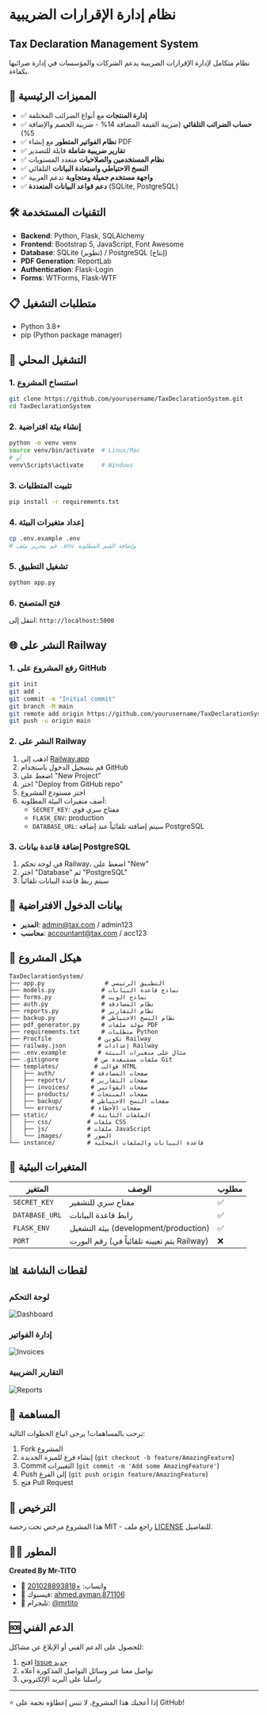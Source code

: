 # نظام إدارة الإقرارات الضريبية
## Tax Declaration Management System

نظام متكامل لإدارة الإقرارات الضريبية يدعم الشركات والمؤسسات في إدارة ضرائبها بكفاءة.

## 🚀 المميزات الرئيسية

- ✅ **إدارة المنتجات** مع أنواع الضرائب المختلفة
- ✅ **حساب الضرائب التلقائي** (ضريبة القيمة المضافة 14% - ضريبة الخصم والإضافة 5%)
- ✅ **نظام الفواتير المتطور** مع إنشاء PDF
- ✅ **تقارير ضريبية شاملة** قابلة للتصدير
- ✅ **نظام المستخدمين والصلاحيات** متعدد المستويات
- ✅ **النسخ الاحتياطي واستعادة البيانات** التلقائي
- ✅ **واجهة مستخدم جميلة ومتجاوبة** تدعم العربية
- ✅ **دعم قواعد البيانات المتعددة** (SQLite, PostgreSQL)

## 🛠️ التقنيات المستخدمة

- **Backend**: Python, Flask, SQLAlchemy
- **Frontend**: Bootstrap 5, JavaScript, Font Awesome
- **Database**: SQLite (تطوير) / PostgreSQL (إنتاج)
- **PDF Generation**: ReportLab
- **Authentication**: Flask-Login
- **Forms**: WTForms, Flask-WTF

## 📋 متطلبات التشغيل

- Python 3.8+
- pip (Python package manager)

## 🚀 التشغيل المحلي

### 1. استنساخ المشروع
```bash
git clone https://github.com/yourusername/TaxDeclarationSystem.git
cd TaxDeclarationSystem
```

### 2. إنشاء بيئة افتراضية
```bash
python -m venv venv
source venv/bin/activate  # Linux/Mac
# أو
venv\Scripts\activate     # Windows
```

### 3. تثبيت المتطلبات
```bash
pip install -r requirements.txt
```

### 4. إعداد متغيرات البيئة
```bash
cp .env.example .env
# قم بتحرير ملف .env وإضافة القيم المطلوبة
```

### 5. تشغيل التطبيق
```bash
python app.py
```

### 6. فتح المتصفح
انتقل إلى: `http://localhost:5000`

## 🌐 النشر على Railway

### 1. رفع المشروع على GitHub
```bash
git init
git add .
git commit -m "Initial commit"
git branch -M main
git remote add origin https://github.com/yourusername/TaxDeclarationSystem.git
git push -u origin main
```

### 2. النشر على Railway
1. اذهب إلى [Railway.app](https://railway.app)
2. قم بتسجيل الدخول باستخدام GitHub
3. اضغط على "New Project"
4. اختر "Deploy from GitHub repo"
5. اختر مستودع المشروع
6. أضف متغيرات البيئة المطلوبة:
   - `SECRET_KEY`: مفتاح سري قوي
   - `FLASK_ENV`: production
   - `DATABASE_URL`: سيتم إضافته تلقائياً عند إضافة PostgreSQL

### 3. إضافة قاعدة بيانات PostgreSQL
1. في لوحة تحكم Railway، اضغط على "New"
2. اختر "Database" ثم "PostgreSQL"
3. سيتم ربط قاعدة البيانات تلقائياً

## 👥 بيانات الدخول الافتراضية

- **المدير**: admin@tax.com / admin123
- **محاسب**: accountant@tax.com / acc123

## 📁 هيكل المشروع

```
TaxDeclarationSystem/
├── app.py                 # التطبيق الرئيسي
├── models.py             # نماذج قاعدة البيانات
├── forms.py              # نماذج الويب
├── auth.py               # نظام المصادقة
├── reports.py            # نظام التقارير
├── backup.py             # نظام النسخ الاحتياطي
├── pdf_generator.py      # مولد ملفات PDF
├── requirements.txt      # متطلبات Python
├── Procfile             # تكوين Railway
├── railway.json         # إعدادات Railway
├── .env.example         # مثال على متغيرات البيئة
├── .gitignore          # ملفات مستبعدة من Git
├── templates/          # قوالب HTML
│   ├── auth/          # صفحات المصادقة
│   ├── reports/       # صفحات التقارير
│   ├── invoices/      # صفحات الفواتير
│   ├── products/      # صفحات المنتجات
│   ├── backup/        # صفحات النسخ الاحتياطي
│   └── errors/        # صفحات الأخطاء
├── static/            # الملفات الثابتة
│   ├── css/          # ملفات CSS
│   ├── js/           # ملفات JavaScript
│   └── images/       # الصور
└── instance/         # قاعدة البيانات والملفات المحلية
```

## 🔧 المتغيرات البيئية

| المتغير | الوصف | مطلوب |
|---------|--------|--------|
| `SECRET_KEY` | مفتاح سري للتشفير | ✅ |
| `DATABASE_URL` | رابط قاعدة البيانات | ✅ |
| `FLASK_ENV` | بيئة التشغيل (development/production) | ✅ |
| `PORT` | رقم البورت (يتم تعيينه تلقائياً في Railway) | ❌ |

## 📊 لقطات الشاشة

### لوحة التحكم
![Dashboard](screenshots/dashboard.png)

### إدارة الفواتير
![Invoices](screenshots/invoices.png)

### التقارير الضريبية
![Reports](screenshots/reports.png)

## 🤝 المساهمة

نرحب بالمساهمات! يرجى اتباع الخطوات التالية:

1. Fork المشروع
2. إنشاء فرع للميزة الجديدة (`git checkout -b feature/AmazingFeature`)
3. Commit التغييرات (`git commit -m 'Add some AmazingFeature'`)
4. Push إلى الفرع (`git push origin feature/AmazingFeature`)
5. فتح Pull Request

## 📝 الترخيص

هذا المشروع مرخص تحت رخصة MIT - راجع ملف [LICENSE](LICENSE) للتفاصيل.

## 👨‍💻 المطور

**Created By Mr-TITO**

- 📱 واتساب: [+201028893818](https://wa.me/+201028893818)
- 📘 فيسبوك: [ahmed.ayman.871106](https://www.facebook.com/ahmed.ayman.871106)
- 📧 تليجرام: [@mrtito](https://t.me/mrtito)

## 🆘 الدعم الفني

للحصول على الدعم الفني أو الإبلاغ عن مشاكل:

1. افتح [Issue جديد](https://github.com/yourusername/TaxDeclarationSystem/issues)
2. تواصل معنا عبر وسائل التواصل المذكورة أعلاه
3. راسلنا على البريد الإلكتروني

---

⭐ إذا أعجبك هذا المشروع، لا تنس إعطاؤه نجمة على GitHub!
